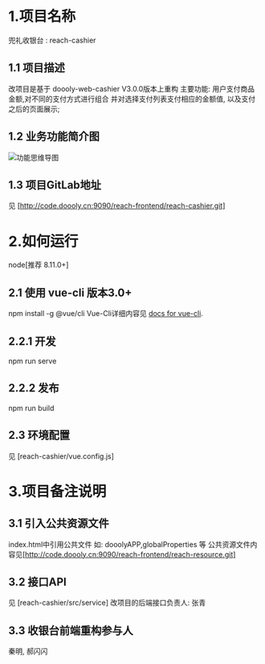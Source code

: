 # 1.项目名称
兜礼收银台 : reach-cashier

## 1.1 项目描述
改项目是基于 doooly-web-cashier V3.0.0版本上重构
主要功能: 用户支付商品金额,对不同的支付方式进行组合 并对选择支付列表支付相应的金额值, 以及支付之后的页面展示;

## 1.2 业务功能简介图
![功能思维导图](reach-cashier/public/static/img/refactor_documents.png)

## 1.3 项目GitLab地址
见 [http://code.doooly.cn:9090/reach-frontend/reach-cashier.git]


# 2.如何运行
node[推荐 8.11.0+]

## 2.1 使用 vue-cli 版本3.0+
npm install -g @vue/cli
Vue-Cli详细内容见 
[docs for vue-cli](https://cli.vuejs.org/zh/).

## 2.2.1 开发
 npm run serve 

## 2.2.2 发布
 npm run build 

## 2.3 环境配置
见 [reach-cashier/vue.config.js]

# 3.项目备注说明

## 3.1 引入公共资源文件
index.html中引用公共文件 如: dooolyAPP,globalProperties 等
公共资源文件内容见[http://code.doooly.cn:9090/reach-frontend/reach-resource.git]

## 3.2 接口API 
见 [reach-cashier/src/service]
改项目的后端接口负责人: 张青

## 3.3 收银台前端重构参与人
秦明, 郝闪闪















